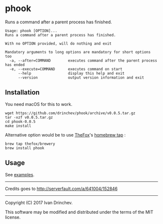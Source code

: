 # phook

Runs a command after a parent process has finished.

```
Usage: phook [OPTION]...
Runs a command after a parent process has finished.

With no OPTION provided, will do nothing and exit

Mandatory arguments to long options are mandatory for short options too
  -a, --after=COMMAND        executes command after the parent process has ended
  -e, --execute=COMMAND      executes command on start
      --help                 display this help and exit
      --version              output version information and exit
```

## Installation

You need macOS for this to work.

```
wget https://github.com/drinchev/phook/archive/v0.0.5.tar.gz
tar -xzf v0.0.5.tar.gz
cd phook-0.0.5
make install
```

Alternative option would be to use [TheFox](https://github.com/TheFox)'s [homebrew tap](https://github.com/TheFox/homebrew-brewery) :

```
brew tap thefox/brewery
brew install phook
```

## Usage

See [examples](https://github.com/drinchev/phook/tree/master/examples).

---

Credits goes to http://serverfault.com/a/641004/152846

---

Copyright (C) 2017 Ivan Drinchev.

This software may be modified and distributed under the terms of the MIT license.


